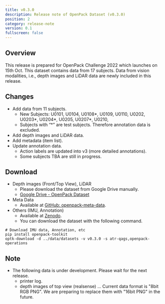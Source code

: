 ```yaml
---
title: v0.3.0
description: Release note of OpenPack Dataset (v0.3.0)
position: 2
category: release-note
version: 0.1
fullscreen: false
---
```


## Overview

This release is prepared for OpenPack Challenge 2022 which launches on 15th Oct. This dataset contains data from 17 subjects. Data from vision modalities, i.e., depth images and LiDAR data are newly included in this release.

## Changes

- Add data from 11 subjects.
  - New Subjects: U0101, U0104, U0108*, U0109, U0110, U0202, U0203*, U0204*, U0205, U0207*, U0210,
  - Subjects with “\*” are test subjects. Therefore annotation data is excluded.
- Add depth images and LiDAR data.
- Add metadata (item list).
- Update annotation data.
  - Action labels are updated into v3 (more detailed annotations).
  - Some subjects TBA are still in progress.

## Download

- Depth images (Front/Top View), LiDAR
  - Please download the dataset from Google Drive manually.
  - [Google Drive - OpenPack Dataset](https://drive.google.com/drive/folders/1gq295W0YLa2FhLEVppurmDZZN0cUemNh?usp=sharing)
- Meta Data
  - Available at [GitHub: openpack-meta-data](https://github.com/open-pack/openpack-meta-data).
- Others (IMU, Annotation)
  - Available at [Zenodo](https://doi.org/10.5281/zenodo.5909086).
  - You can download the dataset with the following command.

```shell
# Download IMU data, Annotation, etc
pip install openpack-toolkit
optk-download -d ../data/datasets -v v0.3.0 -s atr-qags,openpack-operations
```

## Note

- The following data is under development. Please wait for the next release.
  - printer log.
  - depth images of top view (realsense) ... Current data format is "8bit RGB PNG". We are preparing to replace them with "16bit PNG" in the future.
